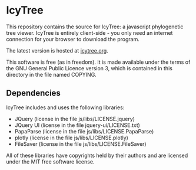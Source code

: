 IcyTree
=======

This repository contains the source for IcyTree: a javascript phylogenetic tree
viewer.  IcyTree is entirely client-side - you only need an internet connection
for your browser to download the program.

The latest version is hosted at [icytree.org](http://icytree.org).

This software is free (as in freedom). It is made available under the terms of
the GNU General Public Licence version 3, which is contained in this directory
in the file named COPYING.

Dependencies
------------

IcyTree includes and uses the following libraries:

* JQuery (license in the file js/libs/LICENSE.jquery)
* JQuery UI (license in the file jquery-ui/LICENSE.txt)
* PapaParse (license in the file js/libs/LICENSE.PapaParse)
* plotly (license in the file js/libs/LICENSE.plotly)
* FileSaver (license in the file js/libs/LICENSE.FileSaver)

All of these libraries have copyrights held by their authors and are
licensed under the MIT free software license.

